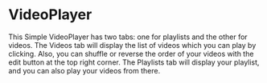 # VideoPlayer

This Simple VideoPlayer has two tabs: one for playlists and the other for videos.
The Videos tab will display the list of videos which you can play by clicking. Also, you can shuffle or reverse the order of your videos with the edit button at the top right corner.
The Playlists tab will display your playlist, and you can also play your videos from there.
